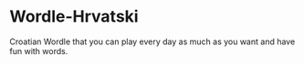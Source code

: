 # Wordle-Hrvatski
 Croatian Wordle that you can play every day as much as you want and have fun with words.
